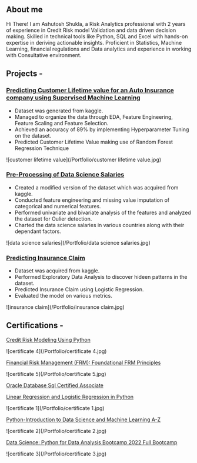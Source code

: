 ## About me               
Hi There! I am Ashutosh Shukla, a Risk Analytics professional with 2 years of experience in Credit Risk model Validation and data driven decision making. Skilled in technical tools like Python, SQL and Excel with hands-on expertise in deriving actionable insights. Proficient in Statistics, Machine Learning, financial regulations and Data analytics and experience in working with Consultative environment.
## Projects - 

### [Predicting Customer Lifetime value for an Auto Insurance company using Supervised Machine Learning](https://github.com/Ashutosh46/Project1.github.io)

* Dataset was generated from kaggle.
* Managed to organize the data through EDA, Feature Engineering, Feature Scaling and Feature Selection.
* Achieved an accuracy of 89% by implementing Hyperparameter Tuning on the dataset.
* Predicted Customer Lifetime Value making use of Random Forest Regression Technique
     
![customer lifetime value](/Portfolio/customer lifetime value.jpg)   

### [Pre-Processing of Data Science Salaries](https://github.com/Ashutosh46/Project2.github.io)    

* Created a modified version of the dataset which was acquired from kaggle.    
* Conducted feature engineering and missing value imputation of categorical and numerical features.    
* Performed univariate and bivariate analysis of the features and analyzed the dataset for Oulier detection.    
* Charted the data science salaries in various countries along with their dependant factors.

![data science salaries](/Portfolio/data science salaries.jpg) 

### [Predicting Insurance Claim](https://github.com/Ashutosh46/Project3.github.io)  

* Dataset was acquired from kaggle.
* Performed Exploratory Data Analysis to discover hideen patterns in the dataset.  
* Predicted Insurance Claim using Logistic Regression.   
* Evaluated the model on various metrics.

![insurance claim](/Portfolio/insurance claim.jpg)  

## Certifications -  

[Credit Risk Modeling Using Python](https://drive.google.com/file/d/1y5bpAbI7WjTHapAQydBAjqIHjiWU4ar7/view?usp=drive_link)

![certificate 4](/Portfolio/certificate 4.jpg)

[Financial Risk Management (FRM): Foundational FRM Principles](https://drive.google.com/file/d/1-4Lxw81sIXSr7jKlO90yeQJqQjLY9a2Z/view?usp=drive_link)

![certificate 5](/Portfolio/certificate 5.jpg)

[Oracle Database Sql Certified Associate](https://drive.google.com/file/d/1CjWA7Y7pWsGXhWjwBYWMhcdWGqnAChzV/view?usp=drivesdk)

[Linear Regression and Logistic Regression in Python](https://udemy-certificate.s3.amazonaws.com/pdf/UC-87e6a523-1756-41e3-b088-91561d20637d.pdf)        
     
![certificate 1](/Portfolio/certificate 1.jpg)         


[Python-Introduction to Data Science and Machine Learning A-Z](https://udemy-certificate.s3.amazonaws.com/pdf/UC-9124aca3-a496-4ded-9767-8acbfffba872.pdf)       

![certificate 2](/Portfolio/certificate 2.jpg)          


[Data Science: Python for Data Analysis Bootcamp 2022 Full Bootcamp](https://udemy-certificate.s3.amazonaws.com/pdf/UC-5e37be9f-73f5-419a-8570-83ae2dd2630d.pdf)      

![certificate 3](/Portfolio/certificate 3.jpg)       
